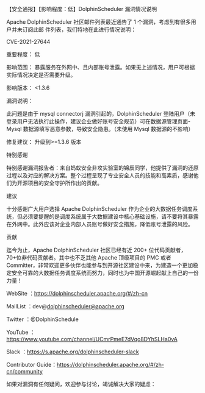 【安全通报】【影响程度：低】DolphinScheduler 漏洞情况说明

Apache DolphinScheduler 社区邮件列表最近通告了 1 个漏洞，考虑到有很多用户并未订阅此邮 件列表，我们特地在此进行情况说明：

CVE-2021-27644

重要程度： 低

影响范围： 暴露服务在外网中、且内部账号泄露。如果无上述情况，用户可根据实际情况决定是否需要升级。

影响版本： <1.3.6

漏洞说明：

此问题是由于 mysql connectorj 漏洞引起的，DolphinScheduler 登陆用户（未登录用户无法执行此操作，建议企业做好账号安全规范）可在数据源管理页面-Mysql 数据源填写恶意参数，导致安全隐患。（未使用 Mysql 数据源的不影响）

修复建议： 升级到>=1.3.6 版本

特别感谢

特别感谢漏洞报告者：来自蚂蚁安全非攻实验室的锦辰同学，他提供了漏洞的还原过程以及对应的解决方案。整个过程呈现了专业安全人员的技能和高素质，感谢他们为开源项目的安全守护所作出的贡献。

建议

十分感谢广大用户选择 Apache DolphinScheduler 作为企业的大数据任务调度系统，但必须要提醒的是调度系统属于大数据建设中核心基础设施，请不要将其暴露在外网中。此外应该对企业内部人员账号做好安全措施，降低账号泄露的风险。

贡献

迄今为止，Apache DolphinScheduler 社区已经有近 200+ 位代码贡献者，70+位非代码贡献者。其中也不乏其他 Apache 顶级项目的 PMC 或者 Committer，非常欢迎更多伙伴也能参与到开源社区建设中来，为建造一个更加稳定安全可靠的大数据任务调度系统而努力，同时也为中国开源崛起献上自己的一份力量！

WebSite ：https://dolphinscheduler.apache.org/#/zh-cn

MailList ：dev@dolphinscheduler@apache.org

Twitter ：@DolphinSchedule

YouTube ：https://www.youtube.com/channel/UCmrPmeE7dVqo8DYhSLHa0vA

Slack ：https://s.apache.org/dolphinscheduler-slack

Contributor Guide：https://dolphinscheduler.apache.org/#/zh-cn/community

如果对漏洞有任何疑问，欢迎参与讨论，竭诚解决大家的疑虑：
